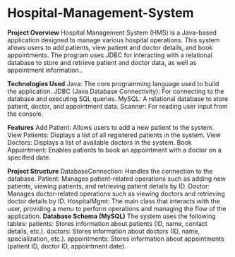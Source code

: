 # Hospital-Management-System
**Project Overview**
 Hospital Management System (HMS) is a Java-based application designed to manage various hospital operations. This system allows users to add patients, view patient and doctor details, and book appointments. The program uses JDBC for interacting with a relational database to store and retrieve patient and doctor data, as well as appointment information..

 
**Technologies Used**
Java: The core programming language used to build the application.
JDBC (Java Database Connectivity): For connecting to the database and executing SQL queries.
MySQL: A relational database to store patient, doctor, and appointment data.
Scanner: For reading user input from the console.


**Features**
Add Patient: Allows users to add a new patient to the system.
View Patients: Displays a list of all registered patients in the system.
View Doctors: Displays a list of available doctors in the system.
Book Appointment: Enables patients to book an appointment with a doctor on a specified date.


**Project Structure**
DatabaseConnection: Handles the connection to the database.
Patient: Manages patient-related operations such as adding new patients, viewing patients, and retrieving patient details by ID.
Doctor: Manages doctor-related operations such as viewing doctors and retrieving doctor details by ID.
HospitalMgmt: The main class that interacts with the user, providing a menu to perform operations and managing the flow of the application.
**Database Schema (MySQL)**
The system uses the following tables:
patients: Stores information about patients (ID, name, contact details, etc.).
doctors: Stores information about doctors (ID, name, specialization, etc.).
appointments: Stores information about appointments (patient ID, doctor ID, appointment date).






